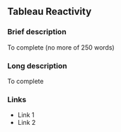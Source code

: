 
## Tableau Reactivity
### Brief description

To complete (no more of 250 words)

### Long description

To complete

### Links
* Link 1
* Link 2
